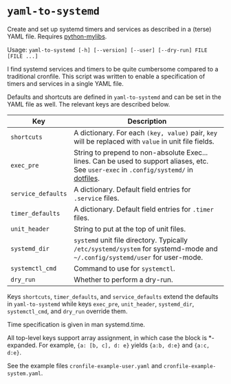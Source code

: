 # `yaml-to-systemd`

Create and set up systemd timers and services as described in a (terse) YAML
file. Requires [python-mylibs](https://github.com/notmattmoore/python-mylibs).

Usage: `yaml-to-systemd [-h] [--version] [--user] [--dry-run] FILE [FILE ...]`

I find systemd services and timers to be quite cumbersome compared to a
traditional cronfile. This script was written to enable a specification of
timers and services in a single YAML file.

Defaults and shortcuts are defined in `yaml-to-systemd` and can be set in the
YAML file as well. The relevant keys are described below.

| Key                | Description                                                                                                                                                                          |
| ---                | ---                                                                                                                                                                                  |
| `shortcuts`        | A dictionary. For each `(key, value)` pair, `key` will be replaced with `value` in unit file fields.                                                                                 |
| `exec_pre`         | String to prepend to non-absolute Exec... lines. Can be used to support aliases, etc. See `user-exec` in `.config/systemd/` in [dotfiles](https://github.com/notmattmoore/dotfiles). |
| `service_defaults` | A dictionary. Default field entries for `.service` files.                                                                                                                            |
| `timer_defaults`   | A dictionary. Default field entries for `.timer` files.                                                                                                                              |
| `unit_header`      | String to put at the top of unit files.                                                                                                                                              |
| `systemd_dir`      | `systemd` unit file directory. Typically `/etc/systemd/system` for systemd-mode and `~/.config/systemd/user` for user-mode.                                                          |
| `systemctl_cmd`    | Command to use for `systemctl`.                                                                                                                                                      |
| `dry_run`          | Whether to perform a dry-run.                                                                                                                                                        |

Keys `shortcuts`, `timer_defaults`, and `service_defaults` extend the defaults
in `yaml-to-systemd` while keys `exec_pre`, `unit_header`, `systemd_dir`,
`systemctl_cmd`, and `dry_run` override them.

Time specification is given in man systemd.time.

All top-level keys support array assignment, in which case the block is
*-expanded. For example, `{a: [b, c], d: e}` yields `{a:b, d:e}` and `{a:c,
d:e}`.

See the example files `cronfile-example-user.yaml` and
`cronfile-example-system.yaml`.
